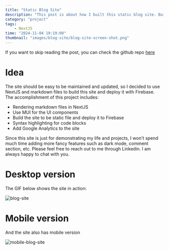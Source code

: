 ```yaml
---
title: "Static Blog Site"
description: "This post is about how I built this static blog site. Building a static blog site is a good way of demonstrating life and development events. I will keep updating this post if I have updates on the site."
category: "project"
tags: 
    - NextJS
time: "2024-11-04 19:19:00"
thumbnail: "images/blog-site/blog-site-screen-shot.png"
---
```


If you want to skip reading the post, you can check the github repo [here](https://github.com/roger-mengqiu-chen/blog)

# Idea

The site should be easy to be maintained and updated, so I decided to use NextJS and markdown files to build this site and deploy it with Firebase. The accomplishment of this project includes:

- Rendering markdown files in NextJS
- Use MUI for the UI components
- Build the site to be static file and deploy it to Firebase
- Syntax highlighting for code blocks
- Add Google Analytics to the site

Since this site is just for demonstrating my life and projects, I won't spend much time adding more fancy features such as dark mode, comment section, etc. Please feel free to reach out to me through Linkedin. I am always happy to chat with you.

# Desktop version

The GIF below shows the site in action:

![blog-site](blog-site/static-site-demo.gif)

# Mobile version

And the site also has mobile version

![mobile-blog-site](blog-site/mobile-recording.gif)
